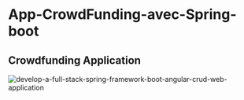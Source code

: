 # App-CrowdFunding-avec-Spring-boot

## Crowdfunding Application

![develop-a-full-stack-spring-framework-boot-angular-crud-web-application](https://user-images.githubusercontent.com/41924314/109797097-4941ae80-7c19-11eb-8650-23b3efce1009.png)
